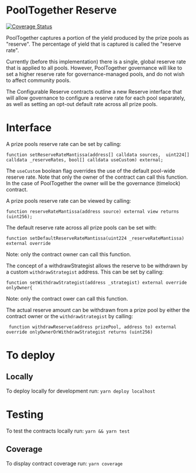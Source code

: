 # PoolTogether Reserve
[![Coverage Status](https://coveralls.io/repos/github/pooltogether/pooltogether-reserve-contracts/badge.svg?branch=main)](https://coveralls.io/github/pooltogether/pooltogether-reserve-contracts?branch=main)

PoolTogether captures a portion of the yield produced by the prize pools as "reserve".  The percentage of yield that is captured is called the "reserve rate".

Currently (before this implementation) there is a single, global reserve rate that is applied to all pools.  However, PoolTogether governance will like to set a higher reserve rate for governance-managed pools, and do not wish to affect community pools.

The Configurable Reserve contracts outline a new Reserve interface that will allow governance to configure a reserve rate for each pool separately, as well as setting an opt-out default rate across all prize pools.

# Interface

A prize pools reserve rate can be set by calling:
```solidity
function setReserveRateMantissa(address[] calldata sources,  uint224[] calldata _reserveRates, bool[] calldata useCustom) external;
```
The `useCustom` boolean flag overrides the use of the default pool-wide reserve rate. 
Note that only the owner of the contract can call this function. In the case of PoolTogether the owner will be the governance (timelock) contract.


A prize pools reserve rate can be viewed by calling:
```solidity
function reserveRateMantissa(address source) external view returns (uint256);
```

The default reserve rate across all prize pools can be set with: 
```solidity
function setDefaultReserveRateMantissa(uint224 _reserveRateMantissa) external override
```
Note: only the contract owner can call this function. 


The concept of a withdrawStrategist allows the reserve to be withdrawn by a custom `withdrawStrategist` address. This can be set by calling:
```solidity
function setWithdrawStrategist(address _strategist) external override onlyOwner{
```
Note: only the contract ower can call this function. 


The actual reserve amount can be withdrawn from a prize pool by either the contract owner or the `withdrawStrategist` by calling:
```solidity
 function withdrawReserve(address prizePool, address to) external override onlyOwnerOrWithdrawStrategist returns (uint256)
```


# To deploy
## Locally
To deploy locally for development run:
`yarn deploy localhost`

# Testing
To test the contracts locally run:
`yarn && yarn test`

## Coverage
To display contract coverage run: 
`yarn coverage`
